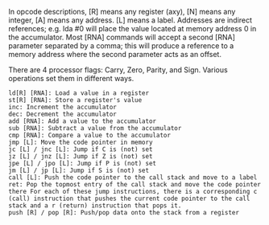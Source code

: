 In opcode descriptions, [R] means any register (axy), [N] means any integer, [A] means any address. [L] means a label. Addresses are indirect references; e.g. lda #0 will place the value located at memory address 0 in the accumulator. Most [RNA] commands will accept a second [RNA] parameter separated by a comma; this will produce a reference to a memory address where the second parameter acts as an offset.

There are 4 processor flags: Carry, Zero, Parity, and Sign. Various operations set them in different ways.

    ld[R] [RNA]: Load a value in a register
    st[R] [RNA]: Store a register's value
    inc: Increment the accumulator
    dec: Decrement the accumulator
    add [RNA]: Add a value to the accumulator
    sub [RNA]: Subtract a value from the accumulator
    cmp [RNA]: Compare a value to the accumulator
    jmp [L]: Move the code pointer in memory
    jc [L] / jnc [L]: Jump if C is (not) set
    jz [L] / jnz [L]: Jump if Z is (not) set
    jpe [L] / jpo [L]: Jump if P is (not) set
    jm [L] / jp [L]: Jump if S is (not) set
    call [L]: Push the code pointer to the call stack and move to a label
    ret: Pop the topmost entry of the call stack and move the code pointer there For each of these jump instructions, there is a corresponding c (call) instruction that pushes the current code pointer to the call stack and a r (return) instruction that pops it.
    push [R] / pop [R]: Push/pop data onto the stack from a register
